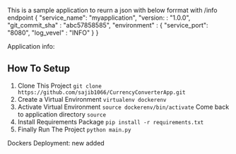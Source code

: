 This is a sample application to reurn a json with below forrmat with /info endpoint
{
    "service_name": "myapplication",
    "version: : "1.0.0",
    "git_commit_sha" : "abc57858585",
    "environment" : {
        "service_port": "8080",
        "log_vevel" : "INFO"
        }
     }

Application info:

## How To Setup
1. Clone This Project `git clone https://github.com/sajib1066/CurrencyConverterApp.git`
2. Create a Virtual Environment `virtualenv dockerenv`
3. Activate Virtual Environment `source dockerenv/bin/activate`
   Come back to application directory `source`
4. Install Requirements Package `pip install -r requirements.txt`
5. Finally Run The Project `python main.py`

Dockers Deployment:
new added